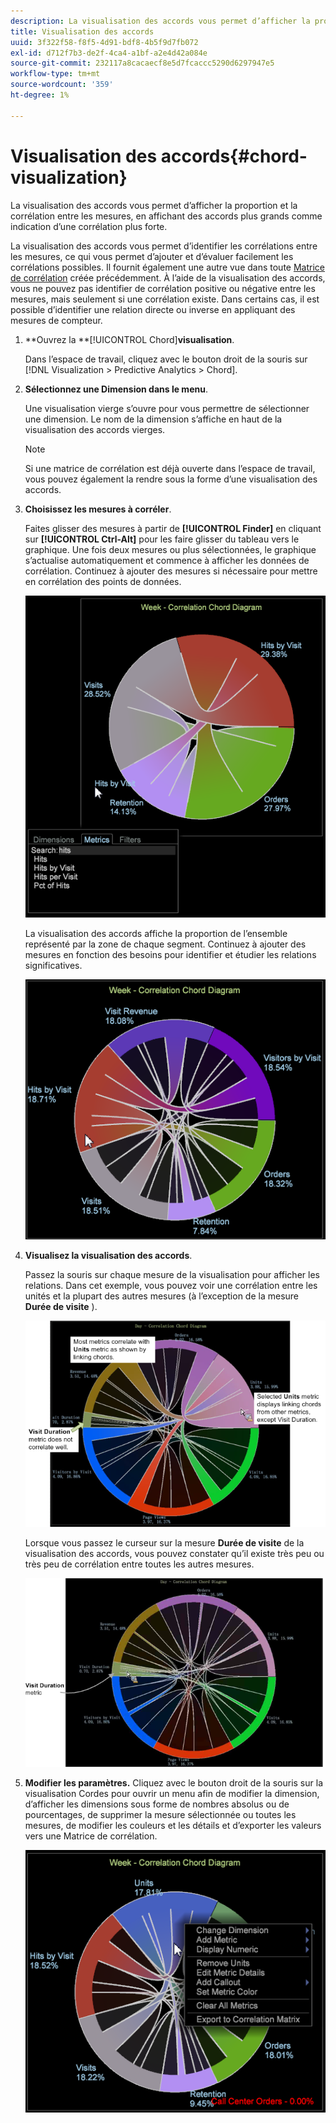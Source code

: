 ```yaml
---
description: La visualisation des accords vous permet d’afficher la proportion et la corrélation entre les mesures, en affichant des accords plus grands comme indication d’une corrélation plus forte.
title: Visualisation des accords
uuid: 3f322f58-f8f5-4d91-bdf8-4b5f9d7fb072
exl-id: d712f7b3-de2f-4ca4-a1bf-a2e4d42a084e
source-git-commit: 232117a8cacaecf8e5d7fcaccc5290d6297947e5
workflow-type: tm+mt
source-wordcount: '359'
ht-degree: 1%

---
```


# Visualisation des accords{#chord-visualization}

La visualisation des accords vous permet d’afficher la proportion et la corrélation entre les mesures, en affichant des accords plus grands comme indication d’une corrélation plus forte.

La visualisation des accords vous permet d’identifier les corrélations entre les mesures, ce qui vous permet d’ajouter et d’évaluer facilement les corrélations possibles. Il fournit également une autre vue dans toute [Matrice de corrélation](https://experienceleague.adobe.com/docs/data-workbench/using/client/analysis-visualizations/correlation-analysis/c-correlation-analysis.html) créée précédemment. À l’aide de la visualisation des accords, vous ne pouvez pas identifier de corrélation positive ou négative entre les mesures, mais seulement si une corrélation existe. Dans certains cas, il est possible d’identifier une relation directe ou inverse en appliquant des mesures de compteur.

1. **Ouvrez la **[!UICONTROL Chord]**visualisation**.

   Dans l’espace de travail, cliquez avec le bouton droit de la souris sur [!DNL Visualization > Predictive Analytics > Chord].

1. **Sélectionnez une Dimension dans le menu**.

   Une visualisation vierge s’ouvre pour vous permettre de sélectionner une dimension. Le nom de la dimension s’affiche en haut de la visualisation des accords vierges.

   >[!NOTE]
   >
   >Si une matrice de corrélation est déjà ouverte dans l’espace de travail, vous pouvez également la rendre sous la forme d’une visualisation des accords.

1. **Choisissez les mesures à corréler**.

   Faites glisser des mesures à partir de **[!UICONTROL Finder]** en cliquant sur **[!UICONTROL Ctrl-Alt]** pour les faire glisser du tableau vers le graphique. Une fois deux mesures ou plus sélectionnées, le graphique s’actualise automatiquement et commence à afficher les données de corrélation. Continuez à ajouter des mesures si nécessaire pour mettre en corrélation des points de données.

   ![](assets/chord_drag_metric.png)

   La visualisation des accords affiche la proportion de l’ensemble représenté par la zone de chaque segment. Continuez à ajouter des mesures en fonction des besoins pour identifier et étudier les relations significatives.

   ![](assets/chord_selected.png)

1. **Visualisez la visualisation des accords**.

   Passez la souris sur chaque mesure de la visualisation pour afficher les relations. Dans cet exemple, vous pouvez voir une corrélation entre les unités et la plupart des autres mesures (à l’exception de la mesure **Durée de visite** ).

   ![](assets/chord_visualization_1.png)

   Lorsque vous passez le curseur sur la mesure **Durée de visite** de la visualisation des accords, vous pouvez constater qu’il existe très peu ou très peu de corrélation entre toutes les autres mesures.

   ![](assets/chord_visualization_2.png)

1. **Modifier les paramètres.** Cliquez avec le bouton droit de la souris sur la visualisation Cordes pour ouvrir un menu afin de modifier la dimension, d’afficher les dimensions sous forme de nombres absolus ou de pourcentages, de supprimer la mesure sélectionnée ou toutes les mesures, de modifier les couleurs et les détails et d’exporter les valeurs vers une Matrice de corrélation.

   ![](assets/chord_menu.png)
